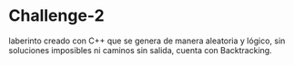 # Challenge-2
laberinto creado con C++ que se genera de manera aleatoria y lógico, sin soluciones imposibles ni caminos sin salida, cuenta con Backtracking. 
